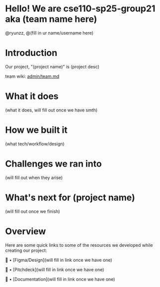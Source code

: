# Hello! We are cse110-sp25-group21 aka (team name here)
@ryunzz, @(fill in ur name/username here)

# Introduction
Our project, "(project name)" is (project desc)

team wiki: [admin/team.md](./admin/team.md`)

# What it does
(what it does, will fill out once we have smth)

# How we built it
(what tech/workflow/design)

# Challenges we ran into
(will fill out when they arise)

# What's next for (project name)
(will fill out once we finish)

# Overview
Here are some quick links to some of the resources we developed while creating our project:

📐 • [Figma/Design](will fill in link once we have one)

📢 • [Pitchdeck](will fill in link once we have one) 

📕 • [Documentation](will fill in link once we have one)




